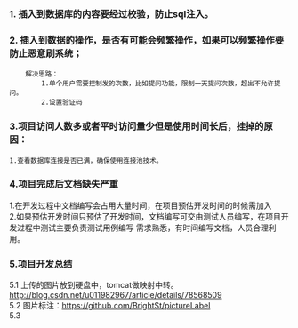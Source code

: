 ### 1.	插入到数据库的内容要经过校验，防止sql注入。

### 2. 插入到数据的操作，是否有可能会频繁操作，如果可以频繁操作要防止恶意刷系统；
		解决思路：
			1.单个用户需要控制发的次数，比如提问功能，限制一天提问次数，超出不允许提问。
			2.设置验证码
### 3.项目访问人数多或者平时访问量少但是使用时间长后，挂掉的原因：
	1.查看数据库连接是否已满，确保使用连接池技术。


### 4.项目完成后文档缺失严重
1.在开发过程中文档编写会占用大量时间，在项目预估开发时间的时候需加入</br>
2.如果预估开发时间只预估了开发时间，文档编写可交由测试人员编写，在项目开发过程中测试主要负责测试用例编写 需求熟悉，有时间编写文档，人员合理利用。


### 5.项目开发总结
5.1 上传的图片放到硬盘中，tomcat做映射中转。http://blog.csdn.net/u011982967/article/details/78568509</br>
5.2 图片标注：https://github.com/BrightSt/pictureLabel</br>
5.3
